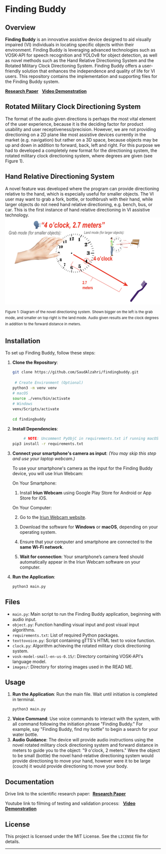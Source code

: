 # Finding Buddy

## Overview
**Finding Buddy** is an innovative assistive device designed to aid visually impaired (VI) individuals in locating specific objects within their environment. Finding Buddy is leveraging advanced technologies such as VOSK-API for speech recognition and YOLOv8 for object detection, as well as novel methods such as the Hand Relative Directioning System and the Rotated Military Clock Directioning System. Finding Buddy offers a user-friendly solution that enhances the independence and quality of life for VI users. This repository contains the implementation and supporting files for the Finding Buddy system.
    
[**Research Paper**](google.com) &nbsp; [**Video Demonstration**](https://www.youtube.com/watch?v=zEVl4kBO3d4) 


## Rotated Military Clock Directioning System
The format of the audio given directions is perhaps the most vital element of the user experience, because it is the deciding factor for product usability and user receptiveness/precision. However, we are not providing directioning on a 2D plane like most assistive devices currently in the market (e.g. navigation) but rather on a 3D space, because objects may be up and down in addition to forward, back, left and right. For this purpose we had to developed a completely new format for the directioning system, the rotated military clock directioning system, where degrees are given (see Figure 1).

## Hand Relative Directioning System
A novel feature was developed where the program can provide directioning relative to the hand, which is especially useful for smaller objects. The VI user may want to grab a fork, bottle, or toothbrush with their hand, while larger objects do not need hand relative directioning, e.g. bench, bus, or car. This is the first instance of hand relative directioning in VI assistive technology. <img src="images/figure1.png" alt="Figure 1" width="600"/>

<sup>Figure 1: Diagram of the novel directioning system. Shown bigger on the left is the grab mode, and smaller on top right is the land mode. Audio given results are the clock degrees in addition to the forward distance in meters.</sup>



## Installation
To set up Finding Buddy, follow these steps:

1. **Clone the Repository**:
    ```bash
    git clone https://github.com/SaudAlzahri/findingbuddy.git
    
     # Create Environment (Optional)
    python3 -m venv venv
    # macOS
    source ./venv/bin/activate
    # Windows
    venv/Scripts/activate
    
    cd findingbuddy

    ```

3. **Install Dependencies**:
    ```bash
         # NOTE: Uncomment PyObjC in requirements.txt if running macOS
    pip3 install -r requirements.txt
    ```

4. **Connect your smartphone's camera as input**: *(You may skip this step and use your laptop webcam.)*

   To use your smartphone's camera as the input for the Finding Buddy device, you will use Iriun Webcam:

    On Your Smartphone:
   
    1. Install **Iriun Webcam** using Google Play Store for Android or App Store for iOS.
    
    On Your Computer:
   
    2. Go to the [Iriun Webcam website](https://iriun.com/).
   
    3. Download the software for **Windows** or **macOS**, depending on your operating system.
    
    4. Ensure that your computer and smartphone are connected to the **same Wi-Fi network**.

    5. **Wait for connection**: Your smartphone’s camera feed should automatically appear in the Iriun Webcam software on your computer.
6. **Run the Application**:
    ```bash
    python3 main.py
    ```

## Files
- `main.py`: Main script to run the Finding Buddy application, beginning with audio input.
- `object.py`: Function handling visual input and post visual input algorithms.
- `requirements.txt`: List of required Python packages.
- `texttovoice.py`: Script containing gTTS's HTML text to voice function.
- `clock.py`: Algorithm achieving the rotated military clock directioning system.
- `vosk-model-small-en-us-0.15/`: Directory containing VOSK-API's language model.
- `images/`: Directory for storing images used in the READ ME.

## Usage
1. **Run the Application**:
    Run the main file. Wait until initiation is completed in terminal.
    ```bash
    python3 main.py
    ```
3. **Voice Command**:
    Use voice commands to interact with the system, with all command following the initiation phrase "Finding Buddy." For example, say "Finding Buddy, find my bottle" to begin a search for your water bottle.
5. **Audio Guidance**:
    The device will provide audio instructions using the novel rotated military clock directioning system and forward distance in meters to guide you to the object: "9 o'clock, 2 meters." Were the object to be small (bottle) the novel hand-relative directioning system would provide directioning to move your hand, however were it to be large (couch) it would provide directioning to move your body.

## Documentation
Drive link to the scientific research paper:
&nbsp;[**Research Paper**](google.com)

Youtube link to filming of testing and validation process: &nbsp; [**Video Demonstration**](https://www.youtube.com/watch?v=zEVl4kBO3d4)

## License
This project is licensed under the MIT License. See the `LICENSE` file for details.

---

